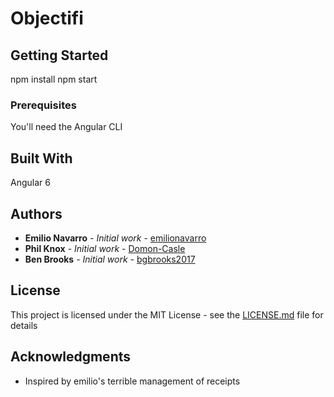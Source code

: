 # Objectifi

## Getting Started

npm install
npm start

### Prerequisites

You'll need the Angular CLI 

## Built With

Angular 6

## Authors

* **Emilio Navarro** - *Initial work* - [emilionavarro](https://github.com/emilionavarro)
* **Phil Knox** - *Initial work* - [Domon-Casle](https://github.com/Domon-Casle)
* **Ben Brooks** - *Initial work* - [bgbrooks2017](https://github.com/bgbrooks2017)


<!-- See also the list of [contributors](https://github.com/your/project/contributors) who participated in this project. -->

## License

This project is licensed under the MIT License - see the [LICENSE.md](LICENSE.md) file for details

## Acknowledgments

* Inspired by emilio's terrible management of receipts 
